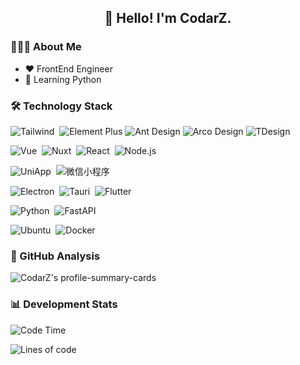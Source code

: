 <h2 align="center">👋 Hello! I'm CodarZ.</h2>

### 👨🏻‍💻 About Me

- ❤️ FrontEnd Engineer
- 🌱 Learning Python


### 🛠 Technology Stack

![Tailwind](https://img.shields.io/badge/-Tailwind-000?logo=tailwindcss)&nbsp;
![Element Plus](https://img.shields.io/badge/Element%20Plus-000?logo=elementplus)
![Ant Design](https://img.shields.io/badge/Ant%20Design-000?logo=antdesign)
![Arco Design](https://img.shields.io/badge/Arco%20Design-000?logo=arco)
![TDesign](https://img.shields.io/badge/TDesign-000?logo=tdesign)

![Vue](https://img.shields.io/badge/-Vue-000?logo=vuedotjs)&nbsp;
![Nuxt](https://img.shields.io/badge/-Nuxt-000?logo=nuxt)&nbsp;
![React](https://img.shields.io/badge/-React-000?logo=react)&nbsp;
![Node.js](https://img.shields.io/badge/-Node.js-000?logo=node.js)&nbsp;

![UniApp](https://img.shields.io/badge/-UniApp-000?logo=data:image/png;base64,iVBORw0KGgoAAAANSUhEUgAAADIAAAAyCAYAAAAeP4ixAAABCElEQVRoge3YMa4BURSH8Y8o7UAp0WgkotBZwluAfhqlZSgUGr23ENUUCpppJnTswAIUSCaTiziZJ8d9/193zdzrfMltABF5plb+oLscDoAV0Pn8OC/lwDhL0k35QT3wstcIuM61Cj0IhXiNuAvOFwr5SgrxRiHeKMSbhnHfAVgU1i1gajhnBpwK6wnQtgxkDTlmSTq/L7rLYQ9byG+WpLvCOT8YQ6K5WgrxRiHeKMQbhXijEG8U4o1CvIkmxPrDquwMrI37KlFJSJake2BUxVlW0VytaEKsV6t5+8Ohak3rRmtIH9hav/QvRHO1FOKNQrwJheQfn+I9wflCIeNHLzuQc51PRP6rC1ZeIm1I8cC5AAAAAElFTkSuQmCC)&nbsp;
![微信小程序](https://img.shields.io/badge/-小程序-000?logo=wechat)&nbsp;

![Electron](https://img.shields.io/badge/-Electron-000?logo=electron)&nbsp;
![Tauri](https://img.shields.io/badge/Tauri-000?logo=tauri)&nbsp;
![Flutter](https://img.shields.io/badge/Flutter-000?logo=flutter)&nbsp;

![Python](https://img.shields.io/badge/-Python-000?logo=python)&nbsp;
![FastAPI](https://img.shields.io/badge/FastAPI-000?logo=fastapi)&nbsp;

![Ubuntu](https://img.shields.io/badge/-Ubuntu-000?logo=ubuntu)&nbsp;
![Docker](https://img.shields.io/badge/-Docker-000?logo=docker)&nbsp;


### 🔭 GitHub Analysis

<!-- 
参考：https://github.com/anuraghazra/github-readme-stats 
-->

<p align="left">
  <img src="http://github-profile-summary-cards.vercel.app/api/cards/profile-details?username=CodarZ&theme=github_dark&include_all_commits=true" alt="CodarZ's profile-summary-cards"  />
</p>


### 📊 Development Stats

<!--START_SECTION:waka-->
![Code Time](http://img.shields.io/badge/Code%20Time-1%2C566%20hrs%201%20min-blue)

![Lines of code](https://img.shields.io/badge/%E4%BB%8E%E3%80%8CHello%20World%E3%80%8D%E8%B5%B7%E6%88%91%E5%B7%B2%E7%BB%8F%E5%86%99%E4%BA%86-1.0%20million%20%E8%A1%8C%E4%BB%A3%E7%A0%81-blue)


<!--END_SECTION:waka-->

